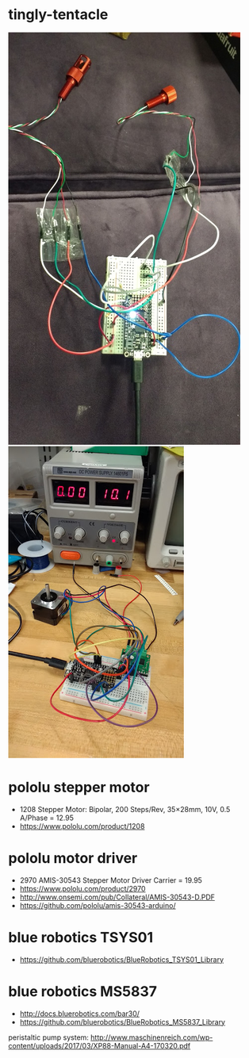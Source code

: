 # tingly-tentacle

<img src="pics/breadboard_small.jpg">

<img src="pics/motor.jpg">

# pololu stepper motor

- 1208 Stepper Motor: Bipolar, 200 Steps/Rev, 35×28mm, 10V, 0.5 A/Phase = 12.95
- https://www.pololu.com/product/1208

# pololu motor driver

- 2970 AMIS-30543 Stepper Motor Driver Carrier = 19.95
- https://www.pololu.com/product/2970
- http://www.onsemi.com/pub/Collateral/AMIS-30543-D.PDF
- https://github.com/pololu/amis-30543-arduino/

# blue robotics TSYS01

- https://github.com/bluerobotics/BlueRobotics_TSYS01_Library

# blue robotics MS5837

- http://docs.bluerobotics.com/bar30/
- https://github.com/bluerobotics/BlueRobotics_MS5837_Library


peristaltic pump system:
http://www.maschinenreich.com/wp-content/uploads/2017/03/XP88-Manual-A4-170320.pdf
